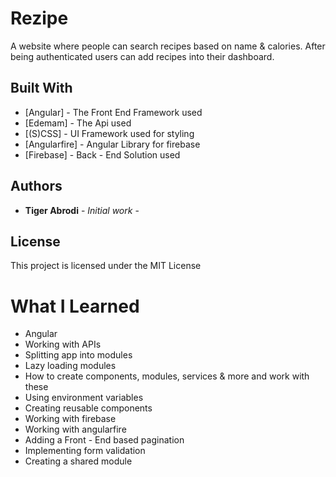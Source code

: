 # Rezipe

A website where people can search recipes based on name & calories. After being authenticated users can add recipes into their dashboard.

## Built With

* [Angular] - The Front End Framework used
* [Edemam] - The Api used
* [(S)CSS] - UI Framework used for styling
* [Angularfire] - Angular Library for firebase
* [Firebase] - Back - End Solution used


## Authors

* **Tiger Abrodi** - *Initial work* - 

## License

This project is licensed under the MIT License 

# What I Learned
- Angular
- Working with APIs
- Splitting app into modules
- Lazy loading modules
- How to create components, modules, services & more and work with these
- Using environment variables
- Creating reusable components
- Working with firebase
- Working with angularfire
- Adding a Front - End based pagination
- Implementing form validation
- Creating a shared module
